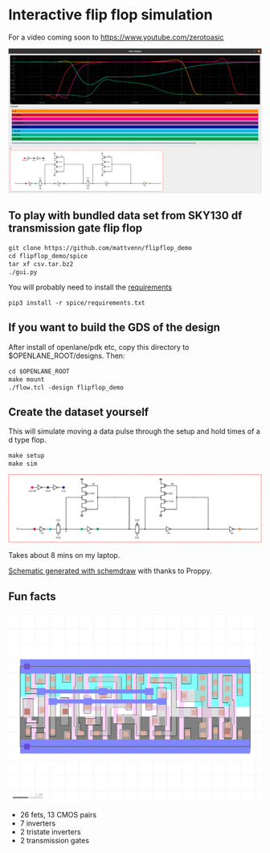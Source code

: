 # Interactive flip flop simulation

For a video coming soon to https://www.youtube.com/zerotoasic

![screenshot](screenshot.png)

## To play with bundled data set from SKY130 df transmission gate flip flop

    git clone https://github.com/mattvenn/flipflop_demo
    cd flipflop_demo/spice
    tar xf csv.tar.bz2
    ./gui.py


You will probably need to install the [requirements](spice/requirements.txt)

    pip3 install -r spice/requirements.txt

## If you want to build the GDS of the design

After install of openlane/pdk etc, copy this directory to $OPENLANE_ROOT/designs. Then:

    cd $OPENLANE_ROOT
    make mount
    ./flow.tcl -design flipflop_demo

## Create the dataset yourself

This will simulate moving a data pulse through the setup and hold times of a d type flop.

    make setup
    make sim

![schematic](schematic/tgff_with_clock.png)

Takes about 8 mins on my laptop.

[Schematic generated with schemdraw](schematic/tg_ff.py) with thanks to Proppy.

## Fun facts

![gds](gds.png)

* 26 fets, 13 CMOS pairs
* 7 inverters
* 2 tristate inverters
* 2 transmission gates
